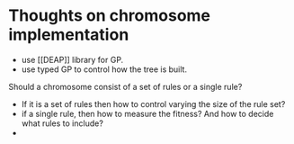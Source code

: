 # Thoughts on chromosome implementation
- use [[DEAP]] library for GP.
- use typed GP to control how the tree is built.

Should a chromosome consist of a set of rules or a single rule?  
- If it is a set of rules then how to control varying the size of the rule set?  
- if a single rule, then how to measure the fitness?  And how to decide what rules to include?
- 